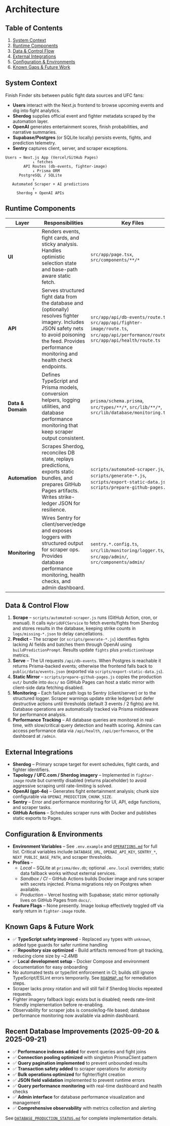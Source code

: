 # Architecture

## Table of Contents
1. [System Context](#system-context)
2. [Runtime Components](#runtime-components)
3. [Data & Control Flow](#data--control-flow)
4. [External Integrations](#external-integrations)
5. [Configuration & Environments](#configuration--environments)
6. [Known Gaps & Future Work](#known-gaps--future-work)

## System Context
Finish Finder sits between public fight data sources and UFC fans:
- **Users** interact with the Next.js frontend to browse upcoming events and dig into fight analytics.
- **Sherdog** supplies official event and fighter metadata scraped by the automation layer.
- **OpenAI** generates entertainment scores, finish probabilities, and narrative summaries.
- **Supabase/Postgres** (or SQLite locally) persists events, fights, and prediction telemetry.
- **Sentry** captures client, server, and scraper exceptions.

```
Users → Next.js App (Vercel/GitHub Pages)
            ↓ fetches
        API Routes (db-events, fighter-image)
            ↓ Prisma ORM
      PostgreSQL / SQLite
            ↑
   Automated Scraper + AI predictions
            ↑
     Sherdog + OpenAI APIs
```

## Runtime Components
| Layer | Responsibilities | Key Files |
| --- | --- | --- |
| **UI** | Renders events, fight cards, and sticky analysis. Handles optimistic selection state and base-path aware static fetch. | `src/app/page.tsx`, `src/components/**/*`
| **API** | Serves structured fight data from the database and (optionally) resolves fighter imagery. Includes JSON safety nets to avoid poisoning the feed. Provides performance monitoring and health check endpoints. | `src/app/api/db-events/route.ts`, `src/app/api/fighter-image/route.ts`, `src/app/api/performance/route.ts`, `src/app/api/health/route.ts`
| **Data & Domain** | Defines TypeScript and Prisma models, conversion helpers, logging utilities, and database performance monitoring that keep scraper output consistent. | `prisma/schema.prisma`, `src/types/**/*`, `src/lib/**/*`, `src/lib/database/monitoring.ts`
| **Automation** | Scrapes Sherdog, reconciles DB state, replays predictions, exports static bundles, and prepares GitHub Pages artifacts. Writes strike-ledger JSON for resilience. | `scripts/automated-scraper.js`, `scripts/generate-*.js`, `scripts/export-static-data.js`, `scripts/prepare-github-pages.js`
| **Monitoring** | Wires Sentry for client/server/edge and exposes loggers with structured output for scraper ops. Provides database performance monitoring, health checks, and admin dashboard. | `sentry.*.config.ts`, `src/lib/monitoring/logger.ts`, `src/app/admin/`, `src/components/admin/`

## Data & Control Flow
1. **Scrape** – `scripts/automated-scraper.js` runs (GitHub Action, cron, or manual). It calls `HybridUFCService` to fetch events/fights from Sherdog and stores results in the database, keeping strike counts in `logs/missing-*.json` to delay cancellations.
2. **Predict** – The scraper (or `scripts/generate-*.js`) identifies fights lacking AI fields and batches them through OpenAI using `buildPredictionPrompt`. Results update `fights` plus `predictionUsage` metrics.
3. **Serve** – The UI requests `/api/db-events`. When Postgres is reachable it returns Prisma-backed events; otherwise the frontend falls back to `public/data/events.json` (exported via `scripts/export-static-data.js`).
4. **Static Mirror** – `scripts/prepare-github-pages.js` copies the production `out/` bundle into `docs/` so GitHub Pages can host a static mirror with client-side data fetching disabled.
5. **Monitoring** – Each failure path logs to Sentry (client/server) or to the structured logger. Scraper warnings update strike ledgers but defer destructive actions until thresholds (default 3 events / 2 fights) are hit. Database operations are automatically tracked via Prisma middleware for performance analysis.
6. **Performance Tracking** – All database queries are monitored in real-time, with slow/critical query detection and health scoring. Admins can access performance data via `/api/health`, `/api/performance`, or the dashboard at `/admin`.

## External Integrations
- **Sherdog** – Primary scrape target for event schedules, fight cards, and fighter identifiers.
- **Tapology / UFC.com / Sherdog imagery** – Implemented in `fighter-image` route but currently disabled (returns placeholder) to avoid aggressive scraping until rate-limiting is solved.
- **OpenAI (gpt-4o)** – Generates fight entertainment analysis; chunk size configurable via `OPENAI_PREDICTION_CHUNK_SIZE`.
- **Sentry** – Error and performance monitoring for UI, API, edge functions, and scraper tasks.
- **GitHub Actions** – Schedules scraper runs with Docker and publishes static exports to Pages.

## Configuration & Environments
- **Environment Variables** – See `.env.example` and [`OPERATIONS.md`](OPERATIONS.md) for full list. Critical variables include `DATABASE_URL`, `OPENAI_API_KEY`, `SENTRY_*`, `NEXT_PUBLIC_BASE_PATH`, and scraper thresholds.
- **Profiles** –
  - *Local* – SQLite at `prisma/dev.db`; optional `.env.local` overrides; static data fallback works without external services.
  - *Sandbox / CI* – GitHub Actions builds Docker image and runs scraper with secrets injected. Prisma migrations rely on Postgres when available.
  - *Production* – Vercel hosting with Supabase; static mirror optionally lives on GitHub Pages from `docs/`.
- **Feature Flags** – None presently. Image lookup effectively toggled off via early return in `fighter-image` route.

## Known Gaps & Future Work
- ✅ **TypeScript safety improved** - Replaced `any` types with `unknown`, added type guards for safer runtime handling
- ✅ **Repository size optimized** - Build artifacts removed from git tracking, reducing clone size by ~2.4MB
- ✅ **Local development setup** - Docker Compose and environment documentation for easy onboarding
- No automated tests or type/lint enforcement in CI; builds still ignore TypeScript/ESLint errors temporarily. See [`ROADMAP.md`](ROADMAP.md) for remediation steps.
- Scraper lacks proxy rotation and will still fail if Sherdog blocks repeated requests.
- Fighter imagery fallback logic exists but is disabled; needs rate-limit friendly implementation before re-enabling.
- Observability for scraper jobs is console/log-file based; database performance monitoring now available via admin dashboard.

## Recent Database Improvements (2025-09-20 & 2025-09-21)
- ✅ **Performance indexes added** for event queries and fight joins
- ✅ **Connection pooling optimized** with singleton PrismaClient pattern
- ✅ **Query pagination implemented** to prevent unbounded results
- ✅ **Transaction safety added** to scraper operations for atomicity
- ✅ **Bulk operations optimized** for fighter/fight creation
- ✅ **JSON field validation** implemented to prevent runtime errors
- ✅ **Query performance monitoring** with real-time dashboard and health checks
- ✅ **Admin interface** for database performance visualization and management
- ✅ **Comprehensive observability** with metrics collection and alerting

See [`DATABASE_PRODUCTION_STATUS.md`](DATABASE_PRODUCTION_STATUS.md) for complete implementation details.

